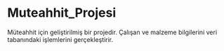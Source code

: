 # Muteahhit_Projesi

Müteahhit için geliştirilmiş bir projedir.
Çalışan ve malzeme bilgilerini veri tabanındaki işlemlerini gerçekleştirir.
